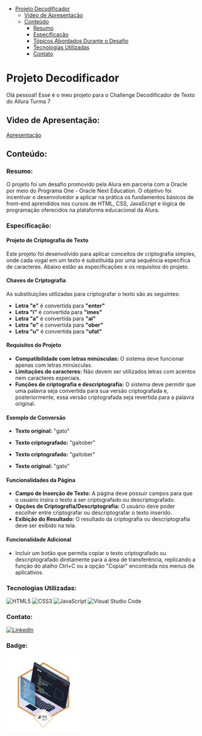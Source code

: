 - [Projeto Decodificador](#projeto-decodificador)
  - [Video de Apresentação](#video-de-apresentação) 
  - [Conteúdo](#conteúdo)
    - [Resumo](#resumo)
    - [Especificação](#especificação)
    - [Tópicos Abordados Durante o Desafio](#tópicos-abordados-durante-o-desafio)
    - [Tecnologias Utilizadas](#tecnologias-utilizadas)
    - [Contato](#contato)

# Projeto Decodificador

Olá pessoal! Esse é o meu projeto para o Challenge Decodificador de Texto do Allura Turma 7

## Video de Apresentação:

[Apresentação](imagens/apresentacao.mp4)

## Conteúdo:

### Resumo:

O projeto foi um desafio promovido pela Alura em parceria com a Oracle por meio do Programa One - Oracle Next Education. O objetivo foi incentivar o desenvolvedor a aplicar na prática os fundamentos básicos de front-end aprendidos nos cursos de HTML, CSS, JavaScript e lógica de programação oferecidos na plataforma educacional da Alura.

### Especificação:

#### Projeto de Criptografia de Texto

Este projeto foi desenvolvido para aplicar conceitos de criptografia simples, onde cada vogal em um texto é substituída por uma sequência específica de caracteres. Abaixo estão as especificações e os requisitos do projeto.

#### Chaves de Criptografia

As substituições utilizadas para criptografar o texto são as seguintes:

- **Letra "e"** é convertida para **"enter"**
- **Letra "i"** é convertida para **"imes"**
- **Letra "a"** é convertida para **"ai"**
- **Letra "o"** é convertida para **"ober"**
- **Letra "u"** é convertida para **"ufat"**

#### Requisitos do Projeto

- **Compatibilidade com letras minúsculas:** O sistema deve funcionar apenas com letras minúsculas.
- **Limitações de caracteres:** Não devem ser utilizados letras com acentos nem caracteres especiais.
- **Funções de criptografia e descriptografia:** O sistema deve permitir que uma palavra seja convertida para sua versão criptografada e, posteriormente, essa versão criptografada seja revertida para a palavra original.

#### Exemplo de Conversão

- **Texto original:** "gato"
- **Texto criptografado:** "gaitober"

- **Texto criptografado:** "gaitober"
- **Texto original:** "gato"

#### Funcionalidades da Página

- **Campo de Inserção de Texto:** A página deve possuir campos para que o usuário insira o texto a ser criptografado ou descriptografado.
- **Opções de Criptografia/Descriptografia:** O usuário deve poder escolher entre criptografar ou descriptografar o texto inserido.
- **Exibição do Resultado:** O resultado da criptografia ou descriptografia deve ser exibido na tela.

#### Funcionalidade Adicional

- Incluir um botão que permita copiar o texto criptografado ou descriptografado diretamente para a área de transferência, replicando a função do atalho Ctrl+C ou a opção "Copiar" encontrada nos menus de aplicativos.

### Tecnologias Utilizadas:

![HTML5](https://img.shields.io/badge/html5-%23E34F26.svg?style=for-the-badge&logo=html5&logoColor=white)
![CSS3](https://img.shields.io/badge/css3-%231572B6.svg?style=for-the-badge&logo=css3&logoColor=white)
![JavaScript](https://img.shields.io/badge/javascript-%23323330.svg?style=for-the-badge&logo=javascript&logoColor=%23F7DF1E)
![Visual Studio Code](https://img.shields.io/badge/Visual%20Studio%20Code-0078d7.svg?style=for-the-badge&logo=visual-studio-code&logoColor=white)

### Contato:

<a href="https://www.linkedin.com/in/thaisbezerra/" target="_blank" >![LinkedIn](https://img.shields.io/badge/linkedin-%230077B5.svg?style=for-the-badge&logo=linkedin&logoColor=white)</a>

### Badge: 
<img src="imagens/badge.png" alt="Badge Allura" width="200" />
